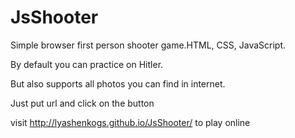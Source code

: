 # JsShooter

Simple browser first person shooter game.HTML, CSS, JavaScript. 

By default you can practice on Hitler. 

But also supports all photos you can find in internet.

Just put url and click on the button

visit http://lyashenkogs.github.io/JsShooter/ to play online
